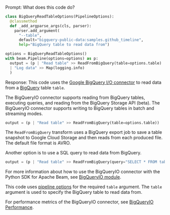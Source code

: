 Prompt:
What does this code do?
```python
class BigQueryReadTableOptions(PipelineOptions):
  @classmethod
  def _add_argparse_args(cls, parser):
    parser.add_argument(
      "--table",
      default="bigquery-public-data:samples.github_timeline",
      help="BigQuery table to read data from")

options = BigQueryReadTableOptions()
with beam.Pipeline(options=options) as p:
  output = (p | "Read table" >> ReadFromBigQuery(table=options.table)
  | "Log data" >> Map(logging.info)
  )
```
Response:
This code uses the [Google BigQuery I/O connector](https://beam.apache.org/documentation/io/built-in/google-bigquery/) to read data from a [BigQuery](https://cloud.google.com/bigquery/docs) table `table`.

The BigQueryIO connector supports reading from BigQuery tables, executing queries, and reading from the BigQuery Storage API (beta). The BigQueryIO connector supports writing to BigQuery tables in batch and streaming modes.

```python
output = (p | "Read table" >> ReadFromBigQuery(table=options.table))
```
The `ReadFromBigQuery` transform uses a BigQuery export job to save a table snapshot to Google Cloud Storage and then reads from each produced file. The default file format is AVRO.

Another option is to use a SQL query to read data from BigQuery.

```python
output = (p | "Read table" >> ReadFromBigQuery(query="SELECT * FROM table"))
```
For more information about how to use the BigQueryIO connector with the Python SDK for Apache Beam, see [BigQueryIO module](https://beam.apache.org/releases/pydoc/current/apache_beam.io.gcp.bigquery.html).

This code uses [pipeline options](https://beam.apache.org/documentation/patterns/pipeline-options/) for the required `table` argument. The `table` argument is used to specify the BigQuery table to read data from.

For performance metrics of the BigQueryIO connector, see [BigQueryIO Performance](https://beam.apache.org/performance/bigquery/).


